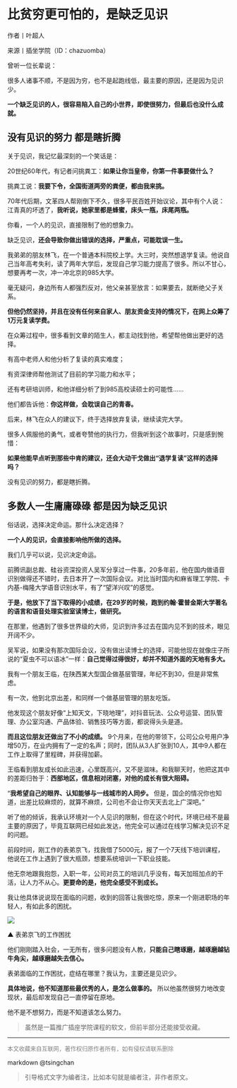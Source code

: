 比贫穷更可怕的，是缺乏见识
=============


作者丨叶超人

来源丨插坐学院（ID：chazuomba）



曾听一位长辈说：



很多人诸事不顺，不是因为穷，也不是起跑线低，最主要的原因，还是因为见识少。



**一个缺乏见识的人，很容易陷入自己的小世界，即使很努力，但最后也没什么成就。**





## 没有见识的努力 都是瞎折腾





关于见识，我记忆最深刻的一个笑话是：



20世纪60年代，有记者问挑粪工：**如果让你当皇帝，你第一件事要做什么？**



挑粪工说：**我要下令，全国街道两旁的粪便，都由我来挑。**



70年代后期，文革四人帮刚倒下不久，很多平民百姓开始议论，其中有个人说：江青真的坏透了，**我听说，她家里都是蜂蜜，床头一瓶，床尾两瓶。**



你看，一个人的见识，直接限制了他的想象力。



缺乏见识，**还会导致你做出错误的选择，严重点，可能耽误一生。**



我弟弟的朋友林飞，在一个普通本科院校上学。大三时，突然想退学复读。他说自己当年高考失利，读了两年大学后，发现自己学习能力提高了很多。所以不甘心，想要再考一次，冲一冲北京的985大学。



毫无疑问，身边所有人都强烈反对，他父亲甚至放言：如果要去，就断绝父子关系。



**但他仍然坚持，并且在没有任何来自家人、朋友资金支持的情况下，在网上众筹了1万元复读学费。**



在众筹过程中，很多看到文章的陌生人，都主动找到他，希望帮他做出更好的选择。



有高中老师人和他分析了复读的真实难度；

有资深律师帮他测试了目前的学习能力和水平；

还有考研培训师，和他详细分析了到985高校读硕士的可能性......



他们都告诉他：**你这样做，会耽误自己的青春。**



后来，林飞在众人的建议下，终于选择放弃复读，继续读完大学。



很多人佩服他的勇气，或者夸赞他的执行力，但我听到这个故事时，只是感到惋惜：



**如果他能早点听到那些中肯的建议，还会大动干戈做出“退学复读”这样的选择吗？**



没有见识的努力，都是瞎折腾。





## 多数人一生庸庸碌碌  都是因为缺乏见识





俗话说，选择决定命运。那什么决定选择？



**一个人的见识，会直接影响他所做的选择。**



我们几乎可以说，见识决定命运。



前腾讯副总裁、硅谷资深投资人吴军分享过一件事，20多年前，他在国内做语音识别做得还不错时，去日本开了一次国际会议。对比当时国内和麻省理工学院、卡内基-梅隆大学语音识别水平，有了“望洋兴叹”的感觉。



**于是，他放下了当下取得的小成绩，在29岁的时候，跑到约翰·霍普金斯大学著名的语言和语音处理实验室读博士，做研究。**



在那里，他遇到了很多世界级的大师，见识到许多过去在国内见不到的技术，眼见开阔不少。



吴军说，如果没有那次国际会议，没有做出读博士的选择，可能他现在就像庄子所说的“夏虫不可以语冰”一样：**自己觉得过得很好，却并不知道外面的天地有多大。**



我有一个朋友王临，在陕西某大型国企做基层管理，年纪不到30，但是非常焦虑。



有一次，他到北京出差，和同样一个做基层管理的朋友吃饭。



他发现这个朋友好像“上知天文，下晓地理”，对抖音玩法、公众号运营、团队管理、办公室沟通、产品体验、销售技巧等方面，都说得头头是道。



**而且这位朋友还做出了不小的成绩。** 9个月来，在他的带领下，公司公众号用户净增50万，在业内拥有了一定的名声；同时，团队从3人扩张到10人，其中9人都在工作上取得了里程碑，并获得加薪。



王临看到朋友成长如此迅速，心里既高兴，又不是滋味。和我聊天时，他把这其中的差距归咎于：**西部地区，信息相对闭塞，对他的成长有很大阻碍。**



“**我希望自己的眼界、认知能够与一线城市的人同步。** 但是，国企的情况你也知道，出差比较麻烦的，就算不麻烦，公司也不会让你天天去北上广深吧。”



听了他的倾诉，我承认环境对一个人见识的限制，但在这个时代，环境已经不是最主要的原因了，毕竟互联网已经如此发达，他完全可以通过在线学习解决见识不足的问题。



前段时间，刚工作的表弟京飞，找我借了5000元，报了一个7天线下培训课程，他说在工作上遇到了很大瓶颈，想要系统培训一下职业技能。



他无奈地跟我抱怨，入职一年，公司对员工的培训几乎没有，每天加班加点的干活，让人力不从心。**更要命的是，他完全感受不到成长。**



我让他具体说说现在面临的问题，收到的回答让我很吃惊，原来一个刚进职场的年轻人，有如此多的困扰。



![](https://mmbiz.qpic.cn/mmbiz_jpg/noz2jw2hPlUPfeuCJN1ibiaBiaBM1VPlMnQw4XBSeB2F1MTxknLtVHvSmqagoj0aY2uQe8r1RyH3auWQF2TX9UG3A/640?wx_fmt=jpeg)

▲ 表弟京飞的工作困扰



他们刚刚踏入社会，一无所有，很多问题没有人教，**只能自己瞎琢磨，越琢磨越钻牛角尖，越琢磨越失去信心。**



表弟面临的工作困扰，症结在哪里？我认为，主要还是见识少。



**具体地说，他不知道那些最优秀的人，是怎么做事的。** 所以他虽然很努力地改变现状，最后却发现自己一直停留在原地。



他不是不想努力，而是不知道该怎么努力。


> 虽然是一篇推广插座学院课程的软文，但前半部分还能接受收藏。


----
<font size=2 color='grey'>本文收藏来自互联网，著作权归原作者所有，如有侵权请联系删除</font>

markdown @tsingchan 

> 引导格式文字为编者注，比如本句就是编者注，非作者原文。
